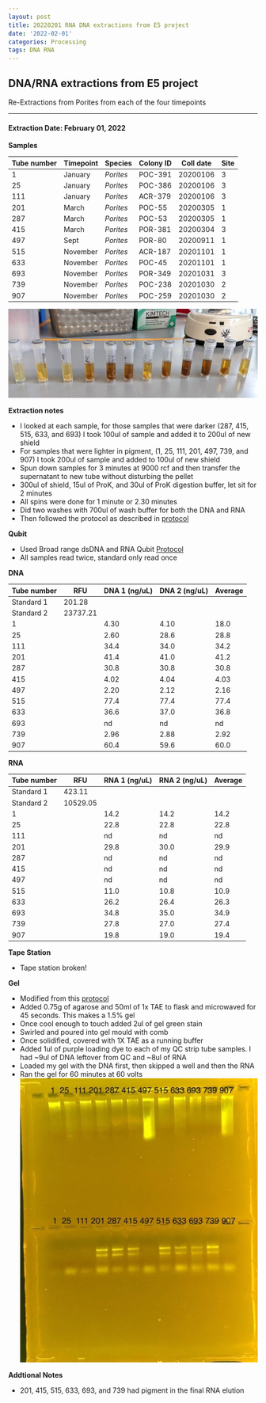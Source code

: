 ```yaml
---
layout: post
title: 20220201 RNA DNA extractions from E5 project
date: '2022-02-01'
categories: Processing
tags: DNA RNA
---
```


## DNA/RNA extractions from E5 project

Re-Extractions from Porites from each of the four timepoints

---

#### Extraction Date: February 01, 2022 

**Samples**

| Tube number 	| Timepoint	   	| Species	    | Colony ID 	| Coll date		| Site       	|
|-------------	|------------	|-------------	|-------------	|-------------	|-------------	|
| 1			 	| January	 	| *Porites*		| POC-391      	| 20200106   	| 3				|
| 25			| January	 	| *Porites*		| POC-386	    | 20200106		| 3				|
| 111		 	| January	  	| *Porites*		| ACR-379    	| 20200106  	| 3				|
| 201		 	| March		 	| *Porites*		| POC-55    	| 20200305   	| 1				|
| 287			| March 		| *Porites*		| POC-53	    | 20200305		| 1				|
| 415		 	| March	  		| *Porites*		| POR-381    	| 20200304  	| 3				|
| 497		 	| Sept		 	| *Porites*		| POR-80     	| 20200911   	| 1				|
| 515			| November	 	| *Porites*		| ACR-187	    | 20201101		| 1				|
| 633		 	| November		| *Porites*		| POC-45     	| 20201101  	| 1				|
| 693		 	| November	 	| *Porites*		| POR-349	   	| 20201031   	| 3				|
| 739			| November	 	| *Porites*		| POC-238	    | 20201030		| 2				|
| 907		 	| November	  	| *Porites*		| POC-259    	| 20201030  	| 2				|


![20220201_samples.jpg](https://github.com/Kterpis/Putnam_Lab_Notebook/blob/master/images/samples/20220201_samples.jpg?raw=true)


**Extraction notes**
 - I looked at each sample, for those samples that were darker (287, 415, 515, 633, and 693) I took 100ul of sample and added it to 200ul of new shield
 - For samples that were lighter in pigment, (1, 25, 111, 201, 497, 739, and 907) I took 200ul of sample and added to 100ul of new shield
 - Spun down samples for 3 minutes at 9000 rcf and then transfer the supernatant to new tube without disturbing the pellet
 - 300ul of shield, 15ul of ProK, and 30ul of ProK digestion buffer, let sit for 2 minutes
 - All spins were done for 1 minute or 2.30 minutes
 - Did two washes with 700ul of wash buffer for both the DNA and RNA
 - Then followed the protocol as described in [protocol](https://github.com/emmastrand/EmmaStrand_Notebook/blob/master/_posts/2019-05-31-Zymo-Duet-RNA-DNA-Extraction-Protocol.md)


**Qubit**
 - Used Broad range dsDNA and RNA Qubit [Protocol](https://meschedl.github.io/MESPutnam_Open_Lab_Notebook/Qubit-Protocol/)
 - All samples read twice, standard only read once
 
**DNA**

| Tube number 	| RFU		   	| DNA 1 (ng/uL) | DNA 2 (ng/uL) | Average     	|
|-------------	|------------	|-------------	|-------------	|-------------	|
| Standard 1  	| 201.28	 	| 		      	| 		      	|	         	|
| Standard 2 	| 23737.21	 	| 		    	| 		    	| 	        	|
| 1			 	|		     	| 4.30	     	| 4.10	     	| 18.0        	|
| 25		 	| 			   	| 2.60  	    | 28.6        	| 28.8			|
| 111		  	|		     	| 34.4 	      	| 34.0        	| 34.2       	|
| 201		 	| 			   	| 41.4      	| 41.0       	| 41.2      	|
| 287		  	|		     	| 30.8      	| 30.8         	| 30.8        	|
| 415		 	| 			   	| 4.02      	| 4.04	      	| 4.03       	|
| 497		  	|		     	| 2.20       	| 2.12        	| 2.16       	|
| 515		 	| 			   	| 77.4       	| 77.4         	| 77.4      	|
| 633		  	|		     	| 36.6  	    | 37.0         	| 36.8        	|
| 693		 	| 			   	| nd        	| nd        	| nd        	|
| 739		  	|		     	| 2.96      	| 2.88      	| 2.92       	|
| 907		 	| 			   	| 60.4       	| 59.6         	| 60.0       	|


**RNA**


| Tube number 	| RFU		   	| RNA 1 (ng/uL) | RNA 2 (ng/uL) | Average     	|
|-------------	|------------	|-------------	|-------------	|-------------	|
| Standard 1  	| 423.11	 	| 		      	| 		      	|	         	|
| Standard 2 	| 10529.05	 	| 		    	| 		    	| 	        	|
| 1			 	|		     	| 14.2	     	| 14.2	     	| 14.2        	|
| 25		 	| 			   	| 22.8  	    | 22.8        	| 22.8			|
| 111		  	|		     	| nd 	      	| nd        	| nd	       	|
| 201		 	| 			   	| 29.8        	| 30.0        	| 29.9     		|
| 287		  	|		     	| nd	      	| nd         	| nd        	|
| 415		 	| 			   	| nd	      	| nd	      	| nd	       	|
| 497		  	|		     	| nd	       	| nd        	| nd	       	|
| 515		 	| 			   	| 11.0       	| 10.8         	| 10.9      	|
| 633		  	|		     	| 26.2  	    | 26.4         	| 26.3        	|
| 693		 	| 			   	| 34.8        	| 35.0        	| 34.9        	|
| 739		  	|		     	| 27.8      	| 27.0      	| 27.4       	|
| 907		 	| 			   	| 19.8       	| 19.0         	| 19.4       	|


**Tape Station**
 - Tape station broken!
 

**Gel**
 - Modified from this [protocol](https://meschedl.github.io/MESPutnam_Open_Lab_Notebook/Gel-Protocol/)
 - Added 0.75g of agarose and 50ml of 1x TAE to flask and microwaved for 45 seconds. This makes a 1.5% gel
 - Once cool enough to touch added 2ul of gel green stain
 - Swirled and poured into gel mould with comb
 - Once solidified, covered with 1X TAE as a running buffer
 - Added 1ul of purple loading dye to each of my QC strip tube samples. I had ~9ul of DNA leftover from QC and ~8ul of RNA
 - Loaded my gel with the DNA first, then skipped a well and then the RNA
 - Ran the gel for 60 minutes at 60 volts
 ![20220201_gel.jpg](https://github.com/Kterpis/Putnam_Lab_Notebook/blob/master/images/gels/20220201_gel.jpg?raw=true)
 
 **Addtional Notes**
  - 201, 415, 515, 633, 693, and 739 had pigment in the final RNA elution

